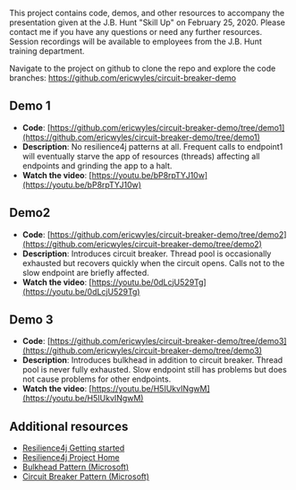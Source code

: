 This project contains code, demos, and other resources to accompany the
presentation given at the J.B. Hunt "Skill Up" on February 25, 2020.
Please contact me if you have any questions or need any further
resources. Session recordings will be available to employees from the
J.B. Hunt training department.

Navigate to the project on github to clone the repo and explore the code branches: https://github.com/ericwyles/circuit-breaker-demo

## Demo 1
* **Code**: [https://github.com/ericwyles/circuit-breaker-demo/tree/demo1](https://github.com/ericwyles/circuit-breaker-demo/tree/demo1)
* **Description**: No resilience4j patterns at all. Frequent calls to endpoint1 will eventually starve the app of resources (threads) affecting all endpoints and grinding the app to a halt.
*  **Watch the video**: [https://youtu.be/bP8rpTYJ10w](https://youtu.be/bP8rpTYJ10w)



## Demo2
* **Code**: [https://github.com/ericwyles/circuit-breaker-demo/tree/demo2](https://github.com/ericwyles/circuit-breaker-demo/tree/demo2)
* **Description**: Introduces circuit breaker. Thread pool is occasionally exhausted but recovers quickly when the circuit opens. Calls not to the slow endpoint are briefly affected.
*  **Watch the video**: [https://youtu.be/0dLcjU529Tg](https://youtu.be/0dLcjU529Tg)


## Demo 3
* **Code**:
  [https://github.com/ericwyles/circuit-breaker-demo/tree/demo3](https://github.com/ericwyles/circuit-breaker-demo/tree/demo3)
* **Description**: Introduces bulkhead in addition to circuit breaker. Thread pool is never fully exhausted. Slow endpoint still has problems but does not cause problems for other endpoints.
*  **Watch the video**: [https://youtu.be/H5IUkvINgwM](https://youtu.be/H5IUkvINgwM)


## Additional resources
* [Resilience4j Getting started](https://resilience4j.readme.io/docs/getting-started)
* [Resilience4j Project Home](https://github.com/resilience4j/resilience4j)
* [Bulkhead Pattern (Microsoft)](https://docs.microsoft.com/en-us/azure/architecture/patterns/bulkhead)
* [Circuit Breaker Pattern (Microsoft)](https://docs.microsoft.com/en-us/azure/architecture/patterns/circuit-breaker)

